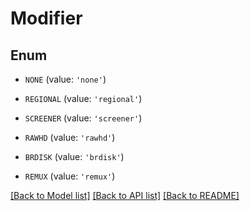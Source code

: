 # Modifier


## Enum

* `NONE` (value: `'none'`)

* `REGIONAL` (value: `'regional'`)

* `SCREENER` (value: `'screener'`)

* `RAWHD` (value: `'rawhd'`)

* `BRDISK` (value: `'brdisk'`)

* `REMUX` (value: `'remux'`)

[[Back to Model list]](../README.md#documentation-for-models) [[Back to API list]](../README.md#documentation-for-api-endpoints) [[Back to README]](../README.md)


